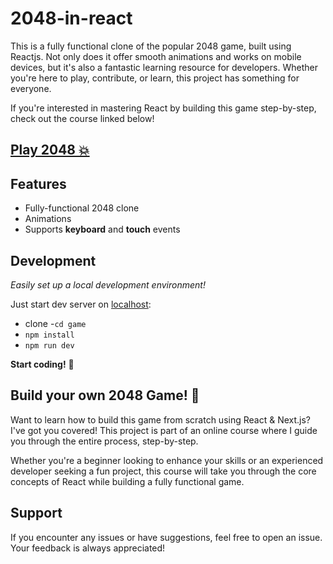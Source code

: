 # 2048-in-react


This is a fully functional clone of the popular 2048 game, built using Reactjs. Not only does it offer smooth animations and works on mobile devices, but it's also a fantastic learning resource for developers. Whether you're here to play, contribute, or learn, this project has something for everyone.

If you're interested in mastering React by building this game step-by-step, check out the course linked below!

## [Play 2048 💥](https://kaushalyad.github.io/game/)

## Features

- Fully-functional 2048 clone
- Animations
- Supports **keyboard** and **touch** events

## Development

_Easily set up a local development environment!_

Just start dev server on [localhost](http://localhost:5173/game):

- clone -`cd game `
- `npm install`
- `npm run dev`

**Start coding!** 🎉

## Build your own 2048 Game! 🚀

Want to learn how to build this game from scratch using React & Next.js? I've got you covered! This project is part of an online course where I guide you through the entire process, step-by-step.

Whether you're a beginner looking to enhance your skills or an experienced developer seeking a fun project, this course will take you through the core concepts of React while building a fully functional game.

## Support

If you encounter any issues or have suggestions, feel free to open an issue. Your feedback is always appreciated!
